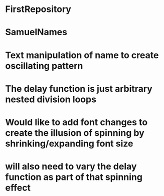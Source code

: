 # FirstRepository
# SamuelNames
# Text manipulation of name to create oscillating pattern
# The delay function is just arbitrary nested division loops
# Would like to add font changes to create the illusion of spinning by shrinking/expanding font size
# will also need to vary the delay function as part of that spinning effect
